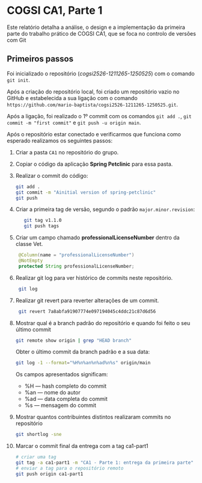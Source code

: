 # COGSI CA1, Parte 1

Este relatório detalha a análise, o design e a implementação da primeira parte do trabalho prático de COGSI CA1, que se foca no controlo de versões com Git

## Primeiros passos

Foi inicializado o repositório (*cogsi2526-1211265-1250525*) com o comando ```git init```. 

Após a criação do repositório local, foi criado um repositório vazio no GitHub e estabelecida a sua ligação com o comando ```https://github.com/mario-baptista/cogsi2526-1211265-1250525.git```.

Após a ligação, foi realizado o 1º commit com os comandos ```git add .```, ```git commit -m "first commit"``` e ```git push -u origin main```.

Após o repositório estar conectado e verificarmos que funciona como esperado realizamos os seguintes passos:

1. Criar a pasta `CA1` no repositório do grupo.  
2. Copiar o código da aplicação **Spring Petclinic** para essa pasta.  
3. Realizar o commit do código:  
   ```bash
   git add .
   git commit -m "Ainitial version of spring-petclinic"
   git push
4. Criar a primeira tag de versão, segundo o padrão ```major.minor.revision```:
   ```sh
      git tag v1.1.0
      git push tags
    ```
5. Criar um campo chamado **professionalLicenseNumber** dentro da classe Vet.
   ```java
    @Column(name = "professionalLicenseNumber")
    @NotEmpty
    protected String professionalLicenseNumber;
    ```
    

6. Realizar git log para ver histórico de commits neste repositório.
   ```sh
    git log 
   ```

7. Realizar git revert para reverter alterações de um commit.
   ```sh
    git revert 7a8abfa91907774e097194045c4ddc21c87d6d56
   ```

8. Mostrar qual é a branch padrão do repositório e quando foi feito o seu último commit
   ```sh
   git remote show origin | grep "HEAD branch"
   ```
   Obter o último commit da branch padrão e a sua data:
   ```sh
   git log -1 --format="%H%n%an%n%ad%n%s" origin/main
   ```
   Os campos apresentados significam:
   - %H — hash completo do commit
   - %an — nome do autor
   - %ad — data completa do commit
   - %s — mensagem do commit

9. Mostrar quantos contribuintes distintos realizaram commits no repositório
   ```sh
   git shortlog -sne
   ```

10. Marcar o commit final da entrega com a tag ca1-part1
      ```sh
      # criar uma tag
      git tag -a ca1-part1 -m "CA1 - Parte 1: entrega da primeira parte"
      # enviar a tag para o repositório remoto
      git push origin ca1-part1
      ```